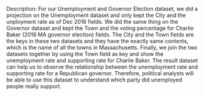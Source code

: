 Description:
For our Unemployment and Governor Election dataset, we did a projection on the Unemployment dataset and
only kept the City and the unployment rate as of Dec 2018 fields. We did the same thing on the Governor dataset
and kept the Town and the voting percentage for Charlie Baker (2018 MA governor election) fields.
The City and the Town fields are the keys in these two datasets and they have the exactly same 
contents, which is the name of all the towns in Massachusetts. Finally, we join the two datasets
together by using the Town field as key and show the unemployment rate and supporting rate for 
Charlie Baker. The result dataset can help us to observe the relationship between the unemployment rate
and supporting rate for a Republican governor. Therefore, political analysts will be able to use
this dataset to understand which party did unemployed people really support.